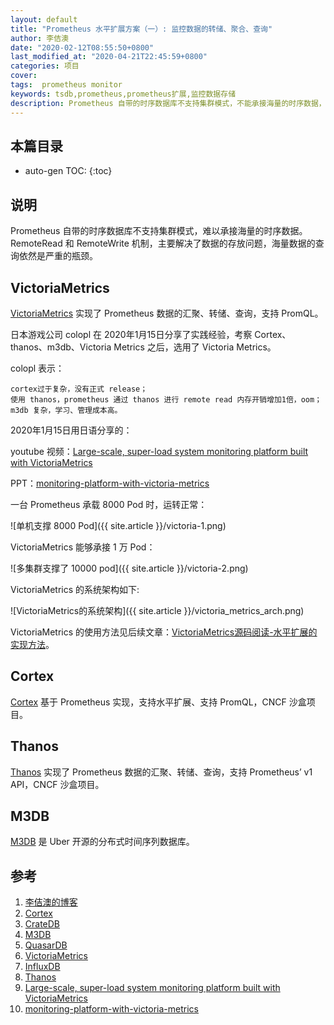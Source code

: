 ```yaml
---
layout: default
title: "Prometheus 水平扩展方案（一）: 监控数据的转储、聚合、查询"
author: 李佶澳
date: "2020-02-12T08:55:50+0800"
last_modified_at: "2020-04-21T22:45:59+0800"
categories: 项目
cover:
tags:  prometheus monitor
keywords: tsdb,prometheus,prometheus扩展,监控数据存储
description: Prometheus 自带的时序数据库不支持集群模式，不能承接海量的时序数据，社区提供了多个方案
---
```


## 本篇目录

* auto-gen TOC:
{:toc}

## 说明

Prometheus 自带的时序数据库不支持集群模式，难以承接海量的时序数据。RemoteRead 和 RemoteWrite 机制，主要解决了数据的存放问题，海量数据的查询依然是严重的瓶颈。

## VictoriaMetrics

[VictoriaMetrics][10] 实现了 Prometheus 数据的汇聚、转储、查询，支持 PromQL。

日本游戏公司 colopl 在 2020年1月15日分享了实践经验，考察 Cortex、thanos、m3db、Victoria Metrics 之后，选用了 Victoria Metrics。

colopl 表示：

    cortex过于复杂，没有正式 release；
    使用 thanos，prometheus 通过 thanos 进行 remote read 内存开销增加1倍，oom；
    m3db 复杂，学习、管理成本高。

2020年1月15日用日语分享的：

youtube 视频：[Large-scale, super-load system monitoring platform built with VictoriaMetrics][13]

PPT：[monitoring-platform-with-victoria-metrics][14]

一台 Prometheus 承载 8000 Pod 时，运转正常：

![单机支撑 8000 Pod]({{ site.article }}/victoria-1.png)

VictoriaMetrics 能够承接 1 万 Pod：

![多集群支撑了 10000 pod]({{ site.article }}/victoria-2.png)

VictoriaMetrics 的系统架构如下:

![VictoriaMetrics的系统架构]({{ site.article }}/victoria_metrics_arch.png)

VictoriaMetrics 的使用方法见后续文章：[VictoriaMetrics源码阅读-水平扩展的实现方法](https://www.lijiaocn.com/%E9%A1%B9%E7%9B%AE/2020/04/21/virctoria-metrics-code.html)。

## Cortex

[Cortex][6] 基于 Prometheus 实现，支持水平扩展、支持 PromQL，CNCF 沙盒项目。

## Thanos

[Thanos][12] 实现了 Prometheus 数据的汇聚、转储、查询，支持 Prometheus’ v1 API，CNCF 沙盒项目。

## M3DB

[M3DB][8] 是 Uber 开源的分布式时间序列数据库。

## 参考

1. [李佶澳的博客][1]
2. [Cortex][6]
3. [CrateDB][7]
4. [M3DB][8]
5. [QuasarDB][9]
6. [VictoriaMetrics][10]
7. [InfluxDB][11]
8. [Thanos][12]
9. [Large-scale, super-load system monitoring platform built with VictoriaMetrics][13]
10. [monitoring-platform-with-victoria-metrics][14]

[1]: https://www.lijiaocn.com "李佶澳的博客"
[2]: https://www.taosdata.com/cn/ "taos"
[3]: https://www.taosdata.com/blog/2020/01/13/%e7%94%a8influxdb%e5%bc%80%e6%ba%90%e7%9a%84%e6%80%a7%e8%83%bd%e6%b5%8b%e8%af%95%e5%b7%a5%e5%85%b7%e5%af%b9%e6%af%94influxdb%e5%92%8ctdengine/ "用InfluxDB开源的性能测试工具对比InfluxDB和TDengine"
[4]: https://www.taosdata.com/cn/getting-started/ "taos 使用方法"
[5]: https://www.taosdata.com/cn/documentation/ "TDengine文档"
[6]: https://www.weave.works/oss/cortex/ "cortex"
[7]: https://crate.io/ "CrateDB"
[8]: https://www.m3db.io/ "M3DB"
[9]: https://www.quasardb.net/ "QuasarDB"
[10]: https://victoriametrics.com/ "VictoriaMetrics"
[11]: https://www.influxdata.com/ "InfluxDB"
[12]: https://thanos.io/quick-tutorial.md/ "Thanos"
[13]: https://www.youtube.com/watch?v=hUpHIluxw80 "Large-scale, super-load system monitoring platform built with VictoriaMetrics"
[14]: https://speakerdeck.com/inletorder/monitoring-platform-with-victoria-metrics  "monitoring-platform-with-victoria-metrics"
